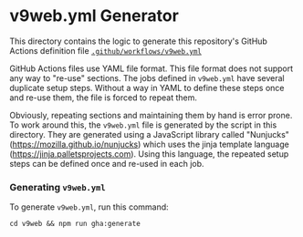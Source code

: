# v9web.yml Generator

This directory contains the logic to generate this repository's GitHub Actions
definition file
[`.github/workflows/v9web.yml`](https://github.com/FirebasePrivate/firestore-team/blob/main/.github/workflows/v9web.yml)

GitHub Actions files use YAML file format. This file format does not support any
way to "re-use" sections. The jobs defined in `v9web.yml` have several duplicate
setup steps. Without a way in YAML to define these steps once and re-use them,
the file is forced to repeat them.

Obviously, repeating sections and maintaining them by hand is error prone.
To work around this, the `v9web.yml` file is generated by the script in this
directory. They are generated using a JavaScript library called "Nunjucks"
(https://mozilla.github.io/nunjucks) which uses the jinja template language
(https://jinja.palletsprojects.com). Using this language, the repeated setup
steps can be defined once and re-used in each job.

### Generating `v9web.yml`

To generate `v9web.yml`, run this command:

```shell
cd v9web && npm run gha:generate
```
